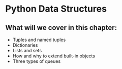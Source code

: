 # Python Data Structures

## What will we cover in this chapter:

- Tuples and named tuples
- Dictionaries
- Lists and sets
- How and why to extend built-in objects
- Three types of queues
